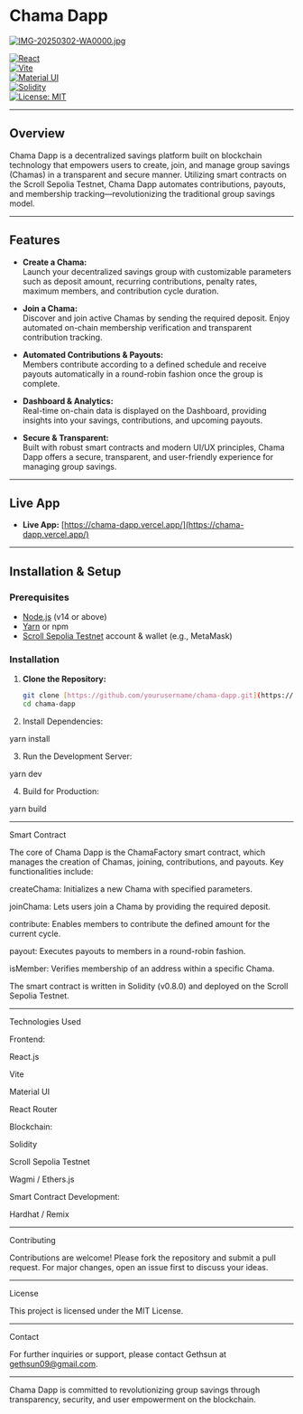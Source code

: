 
# Chama Dapp

[![IMG-20250302-WA0000.jpg](https://i.postimg.cc/2y86kqFL/IMG-20250302-WA0000.jpg)](https://postimg.cc/0MFxZy49)

[![React](https://img.shields.io/badge/React-18.2.0-blue)](https://reactjs.org/)  
[![Vite](https://img.shields.io/badge/Vite-4.0.0-blue)](https://vitejs.dev/)  
[![Material UI](https://img.shields.io/badge/Material%20UI-v5-blue)](https://mui.com/)  
[![Solidity](https://img.shields.io/badge/Solidity-0.8.0-blue)](https://soliditylang.org/)  
[![License: MIT](https://img.shields.io/badge/License-MIT-yellow.svg)](LICENSE)

---

## Overview

Chama Dapp is a decentralized savings platform built on blockchain technology that empowers users to create, join, and manage group savings (Chamas) in a transparent and secure manner. Utilizing smart contracts on the Scroll Sepolia Testnet, Chama Dapp automates contributions, payouts, and membership tracking—revolutionizing the traditional group savings model.

---

## Features

- **Create a Chama:**  
  Launch your decentralized savings group with customizable parameters such as deposit amount, recurring contributions, penalty rates, maximum members, and contribution cycle duration.

- **Join a Chama:**  
  Discover and join active Chamas by sending the required deposit. Enjoy automated on-chain membership verification and transparent contribution tracking.

- **Automated Contributions & Payouts:**  
  Members contribute according to a defined schedule and receive payouts automatically in a round-robin fashion once the group is complete.

- **Dashboard & Analytics:**  
  Real-time on-chain data is displayed on the Dashboard, providing insights into your savings, contributions, and upcoming payouts.

- **Secure & Transparent:**  
  Built with robust smart contracts and modern UI/UX principles, Chama Dapp offers a secure, transparent, and user-friendly experience for managing group savings.

---

## Live App

- **Live App:** [https://chama-dapp.vercel.app/](https://chama-dapp.vercel.app/)

---

## Installation & Setup

### Prerequisites

- [Node.js](https://nodejs.org/) (v14 or above)
- [Yarn](https://yarnpkg.com/) or npm
- [Scroll Sepolia Testnet](https://scroll.io/) account & wallet (e.g., MetaMask)

### Installation

1. **Clone the Repository:**

   ```bash
   git clone [https://github.com/yourusername/chama-dapp.git](https://github.com/gethsun1/chama-dapp)
   cd chama-dapp

2. Install Dependencies:

yarn install


3. Run the Development Server:

yarn dev


4. Build for Production:

yarn build




---

Smart Contract

The core of Chama Dapp is the ChamaFactory smart contract, which manages the creation of Chamas, joining, contributions, and payouts. Key functionalities include:

createChama: Initializes a new Chama with specified parameters.

joinChama: Lets users join a Chama by providing the required deposit.

contribute: Enables members to contribute the defined amount for the current cycle.

payout: Executes payouts to members in a round-robin fashion.

isMember: Verifies membership of an address within a specific Chama.


The smart contract is written in Solidity (v0.8.0) and deployed on the Scroll Sepolia Testnet.


---

Technologies Used

Frontend:

React.js

Vite

Material UI

React Router


Blockchain:

Solidity

Scroll Sepolia Testnet

Wagmi / Ethers.js


Smart Contract Development:

Hardhat / Remix




---

Contributing

Contributions are welcome! Please fork the repository and submit a pull request. For major changes, open an issue first to discuss your ideas.


---

License

This project is licensed under the MIT License.


---

Contact

For further inquiries or support, please contact Gethsun at gethsun09@gmail.com.


---

Chama Dapp is committed to revolutionizing group savings through transparency, security, and user empowerment on the blockchain.

